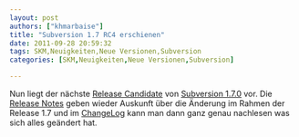 ```yaml
---
layout: post
authors: ["khmarbaise"]
title: "Subversion 1.7 RC4 erschienen"
date: 2011-09-28 20:59:32
tags: SKM,Neuigkeiten,Neue Versionen,Subversion
categories: [SKM,Neuigkeiten,Neue Versionen,Subversion]

---
```

Nun liegt der nächste <a href="http://svn.haxx.se/dev/archive-2011-09/0545.shtml">Release Candidate</a> von <a href="http://subversion.apache.org">Subversion 1.7.0</a> vor. Die <a href="http://subversion.apache.org/docs/release-notes/1.7.html">Release Notes</a> geben wieder Auskunft über die Änderung im Rahmen der Release 1.7 und im <a href="http://svn.apache.org/repos/asf/subversion/tags/1.7.0-rc4/CHANGES">ChangeLog</a> kann man dann ganz genau nachlesen was sich alles geändert hat.
